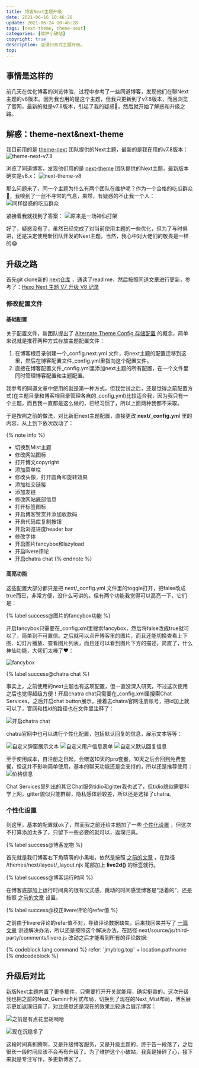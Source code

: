 ```yaml
---
title: 博客Next主题升级
date: 2021-06-16 10:46:28
update: 2021-06-24 10:46:28
tags: [next-theme, theme-next]
categories: [维护小破站]
copyright: true
description: 返璞归真式主题升级。
top:
---
```


## 事情是这样的

前几天在优化博客的浏览体验，过程中参考了一些同道博客，发现他们在聊Next主题的v8版本。因为我也用的是这个主题，但我只更新到了v7.8版本，而且浏览了官网，最新的就是v7.8版本，引起了我的疑惑🤔，然后就开始了解惑和升级之路。

## 解惑：theme-next&next-theme

我目前用的是 [theme-next](https://github.com/theme-next/) 团队提供的Next主题，最新的是我在用的v7.8版本：
![theme-next-v7.8](https://i.loli.net/2021/06/25/h54FWYfywklibjV.png)

浏览了同道博客，发现他们用的是 [next-theme](https://github.com/next-theme) 团队提供的Next主题，最新版本确实是v8.x：
![next-theme-v8](https://i.loli.net/2021/06/25/lpjf4UEsiXhkW8M.png)

那么问题来了，同一个主题为什么有两个团队在维护呢？作为一个合格的吃瓜群众🍉，我嗅到了一丝不寻常的气息，果然，有疑惑的不止我一个人：
![同样疑惑的吃瓜群众](https://i.loli.net/2021/06/25/5fkAD2LBXtCyWux.png)

紧接着我就找到了答案：
![原来是一场神仙打架](https://i.loli.net/2021/06/25/oliLXKknhpUQG51.png)

好了，疑惑没有了，虽然已经完成了对当前使用主题的一些优化，但为了与时俱进，还是决定使用新团队开发的Next主题，当然，我心中对大佬们的敬畏是一样的😂

## 升级之路

首先git clone新的 [next仓库](https://github.com/next-theme/hexo-theme-next) ，通读了read me，然后按照同道文章进行更新，参考了：[Hexo Next 主题 V7 升级 V8 记录](https://asurada.zone/post/Update-Next-From-V7-To-V8/)

### 修改配置文件

#### 基础配置

关于配置文件，新团队提出了 [Alternate Theme Config 存储配置](https://hexo.io/docs/configuration.html#Alternate-Theme-Config) 的概念，简单来说就是推荐两种方式存放主题配置文件：

1. 在博客根目录创建一个_config.next.yml 文件，将next主题的配置迁移到这里，然后在博客配置文件_config.yml里指向这个配置文件。
2. 直接在博客配置文件_config.yml里添加next主题的所有配置，在一个文件里同时管理博客配置和主题配置。

我参考的同道文章中使用的就是第一种方式，但我尝试之后，还是觉得之前配置方式(在主题目录和博客根目录管理各自的_config.yml)比较适合我，因为我只有一个主题，而且我一直都是这么做的，已经习惯了，所以上面两种我都不采取。

于是按照之前的做法，对比新旧next主题配置，直接更改 **next/_config.ym**l 里的内容，从上到下依次改动了：

{% note info %}
- 切换到Mist主题
- 修改网站图标
- 打开博文copyright
- 添加菜单栏
- 修改头像，打开圆角和旋转效果
- 添加社交链接
- 添加友链
- 修改网站底部信息
- 打开标签图标
- 开启博客赞赏并添加收款码
- 开启代码库复制按钮
- 开启浏览进度header bar
- 修改字体
- 开启图片fancybox和lazyload
- 开启livere评论
- 开启chatra chat
{% endnote %}

#### 高亮功能

这些配置大部分都只是把 next/_config.yml 文件里的toggle打开，把false改成true而已，非常方便，没什么可讲的。但有两个功能我觉得可以高亮一下，它们是：

{% label success@图片的fancybox功能 %}

开启fancybox只需要在_config.xml里搜索fancybox，然后将false改成true就可以了，简单到不可置信。之后就可以点开博客里的图片，而且还能切换查看上下图、幻灯片播放、查看图片列表，而且还可以看到图片下方的描述，简直了，什么神仙功能，大佬们太棒了❤️：

![fancybox](https://i.loli.net/2021/06/25/iMc3p7a8WSoGsdQ.png)

{% label success@chatra chat %}

事实上，之前使用的next主题也有这项配置，但一直没深入研究，不过这次使用之后也觉得超级方便！开启chatra chat只需要在_config.xml里搜索Chat Services，之后开启chat button展示，接着去chatra官网注册账号，把id加上就可以了，官网和找id的路径也在文件里注释了：

![开启chatra chat](https://i.loli.net/2021/06/25/yVWdFzJloPquMt9.png)

chatra官网中也可以进行个性化配置，包括默认回复的信息，展示文本等等：

![自定义弹窗展示文本](https://i.loli.net/2021/06/25/ikAVf1JdjSrOxYs.png)
![自定义用户信息表单](https://i.loli.net/2021/06/25/J1F2fexgbtGrQ8I.png)
![自定义默认回复信息](https://i.loli.net/2021/06/25/ykLIPbEMOqUQT3s.png)

至于使用成本，自注册之日起，会赠送10天的pro套餐，10天之后会回到免费套餐，但这并不影响简单使用，基本的聊天功能还是会支持的，所以还是推荐使用：
![价格信息](https://i.loli.net/2021/06/25/K7Sug1ksNRw8WyM.png)

Chat Services里列出的其它Chat服务tidio和gitter我也试了，但tidio貌似需要科学上网，gitter貌似只能群聊，隐私感体验较差，所以还是选择了chatra。

### 个性化设置

到这里，基本的配置就ok了，然而我之前还给主题加了一些 [个性化设置](https://jmyblog.top/BlogUpdateNote/?highlight=%E5%8D%87%E7%BA%A7#%E4%B8%AA%E6%80%A7%E5%8C%96%E8%AE%BE%E7%BD%AE) ，但这次不打算添加太多了，只留下一些必要的就可以，返璞归真。

{% label success@博客宠物 %}

首先就是我们博客右下角萌萌的小黑啦，依然是按照 [之前的文章](https://jmyblog.top/BlogUpdateNote/?highlight=%E5%8D%87%E7%BA%A7#%E5%8D%9A%E5%AE%A2%E5%AE%A0%E7%89%A9) ，在路径 /themes/next/layout/_layout.njk 尾部加上 **live2d()** 的标签就行。

{% label success@博客运行时间 %}

在博客底部加上运行时间真的很有仪式感，跳动的时间感觉博客是“活着的”，还是按照 [之前的文章](https://jmyblog.top/BlogUpdateNote/?highlight=%E5%8D%87%E7%BA%A7#%E7%BD%91%E7%AB%99%E5%BA%95%E9%83%A8%E8%BF%90%E8%A1%8C%E6%97%B6%E9%97%B4) 设置。

{% label success@校正livere评论的refer值 %}

之前由于livere评论的refer值不对，导致评论数据缺失，后来找回来并写了 [一篇文章](https://jmyblog.top/comments-comeback/) 讲述解决办法，所以还是按照这个解决办法，在路径 next/source/js/third-party/comments/livere.js 改动之后才能看到所有的评论数据:

{% codeblock lang:command %}
refer: 'jmyblog.top' + location.pathname
{% endcodeblock %}

## 升级后对比

新版Next主题内置了更多插件，只需要打开开关就能用，确实挺香的。这次升级我也把之前的Next_Gemini卡片式布局，切换到了现在的Next_Mist布局，博客展示更加返璞归真了，对比感觉还是现在的效果比较适合展示博客：

![之前是有点花里胡哨哈](https://i.loli.net/2021/06/24/ibkeCQwLaV9xsXd.jpg)

![现在沉稳多了](https://i.loli.net/2021/06/24/cHQjPZJUMAq5fta.png)

这段时间真折腾啊，又是升级博客服务，又是升级主题的，终于告一段落了，之后很长一段时间应该不会再有升级了。为了维护这个小破站，我真是操碎了心，接下来就是专注写作，多更新博客了。